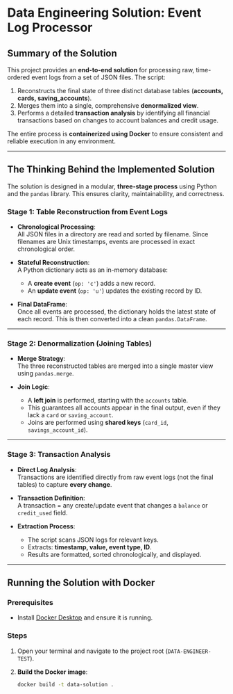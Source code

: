 # Data Engineering Solution: Event Log Processor

## Summary of the Solution
This project provides an **end-to-end solution** for processing raw, time-ordered event logs from a set of JSON files. The script:

1. Reconstructs the final state of three distinct database tables (**accounts, cards, saving_accounts**).  
2. Merges them into a single, comprehensive **denormalized view**.  
3. Performs a detailed **transaction analysis** by identifying all financial transactions based on changes to account balances and credit usage.  

The entire process is **containerized using Docker** to ensure consistent and reliable execution in any environment.

---

## The Thinking Behind the Implemented Solution

The solution is designed in a modular, **three-stage process** using Python and the `pandas` library. This ensures clarity, maintainability, and correctness.

### Stage 1: Table Reconstruction from Event Logs
- **Chronological Processing**:  
  All JSON files in a directory are read and sorted by filename. Since filenames are Unix timestamps, events are processed in exact chronological order.  

- **Stateful Reconstruction**:  
  A Python dictionary acts as an in-memory database:  
  - A **create event** (`op: 'c'`) adds a new record.  
  - An **update event** (`op: 'u'`) updates the existing record by ID.  

- **Final DataFrame**:  
  Once all events are processed, the dictionary holds the latest state of each record. This is then converted into a clean `pandas.DataFrame`.

---

### Stage 2: Denormalization (Joining Tables)
- **Merge Strategy**:  
  The three reconstructed tables are merged into a single master view using `pandas.merge`.  

- **Join Logic**:  
  - A **left join** is performed, starting with the `accounts` table.  
  - This guarantees all accounts appear in the final output, even if they lack a `card` or `saving_account`.  
  - Joins are performed using **shared keys** (`card_id`, `savings_account_id`).  

---

### Stage 3: Transaction Analysis
- **Direct Log Analysis**:  
  Transactions are identified directly from raw event logs (not the final tables) to capture **every change**.  

- **Transaction Definition**:  
  A transaction = any create/update event that changes a `balance` or `credit_used` field.  

- **Extraction Process**:  
  - The script scans JSON logs for relevant keys.  
  - Extracts: **timestamp, value, event type, ID**.  
  - Results are formatted, sorted chronologically, and displayed.  

---

## Running the Solution with Docker

### Prerequisites
- Install [Docker Desktop](https://www.docker.com/products/docker-desktop) and ensure it is running.

### Steps
1. Open your terminal and navigate to the project root (`DATA-ENGINEER-TEST`).  

2. **Build the Docker image**:  
   ```bash
   docker build -t data-solution .
